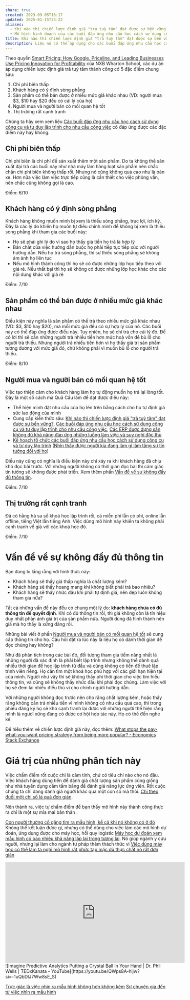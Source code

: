 ```yaml
---
share: true
created: 2023-09-05T16:17
updated: 2025-01-15T23:22
aliases:
  - Khi nào thì chiến lược định giá "trả tuỳ tâm" đạt được sự bền vững?
  - Mô hình kinh doanh của các buổi đáp ứng nhu cầu học cách sử dụng công cụ và tư duy lập trình
title: Khi nào thì chiến lược định giá "trả tuỳ tâm" đạt được sự bền vững?
description: Liệu nó có thể áp dụng cho các buổi đáp ứng nhu cầu học cách sử dụng công cụ và tư duy lập trình không?
---
```


Theo quyển [Smart Pricing: How Google, Priceline, and Leading Businesses Use Pricing Innovation for Profitability](../../../attachments/Raju-Smart-Pricing.pdf) của NXB Wharton School, các dự án áp dụng chiến lược định giá trả tuỳ tâm thành công có 5 đặc điểm chung sau:
1. Chi phí biên thấp
2. Khách hàng có ý định sòng phẳng
3. Sản phẩm có thể bán được ở nhiều mức giá khác nhau (VD: người mua $3, $10 hay $20 đều có cái lý của họ) 
4. Người mua và người bán có mối quan hệ tốt
5. Thị trường rất cạnh tranh

Chúng ta hãy xem xem liệu [Các buổi đáp ứng nhu cầu học cách sử dụng công cụ và tư duy lập trình cho nhu cầu công việc](./C%C3%A1c%20bu%E1%BB%95i%20%C4%91%C3%A1p%20%E1%BB%A9ng%20nhu%20c%E1%BA%A7u%20h%E1%BB%8Dc%20c%C3%A1ch%20s%E1%BB%AD%20d%E1%BB%A5ng%20c%C3%B4ng%20c%E1%BB%A5%20v%C3%A0%20t%C6%B0%20duy%20l%E1%BA%ADp%20tr%C3%ACnh%20cho%20nhu%20c%E1%BA%A7u%20c%C3%B4ng%20vi%E1%BB%87c.md) có đáp ứng được các đặc điểm này hay không.

## Chi phí biên thấp
Chi phí biên là chi phí để sản xuất thêm một sản phẩm. Do ta không thể sản xuất đại trà các buổi này như nhà máy làm hàng loạt sản phẩm nên chắc chắn chi phí biên không thấp rồi. Nhưng nó cũng không quá cao như là bán xe. Hơn nữa việc làm việc trực tiếp cũng là cần thiết cho việc phỏng vấn, nên chắc cũng không gọi là cao.

Điểm: 6/10

## Khách hàng có ý định sòng phẳng
Khách hàng không muốn mình bị xem là thiếu sòng phẳng, trục lợi, ích kỷ. Đây là các lý do khiến họ muốn tự điều chỉnh mình để không bị xem là thiếu sòng phẳng khi tham gia các buổi này:
- Họ sẽ phải ghi lý do vì sao họ thấy giá tiền họ trả là hợp lý
- Bản chất của việc hướng dẫn buộc họ phải tiếp tục tiếp xúc với người hướng dẫn. Nếu họ trả sòng phẳng, thì sự thiếu sòng phẳng sẽ không ám ảnh họ liên tục
- Nếu mô hình thành công thì họ sẽ có được những lớp học tiếp theo với giá rẻ. Nếu thất bại thì họ sẽ không có được những lớp học khác cho các nội dung khác với giá rẻ

Điểm: 7/10

##  Sản phẩm có thể bán được ở nhiều mức giá khác nhau 
Điều kiện này nghĩa là sản phẩm có thể trả theo nhiều mức giá khác nhau (VD: $3, $10 hay $20), mà mỗi mức giá đều có sự hợp lý của nó. Các buổi này có thể đáp ứng được điều này.  Tuy nhiên, họ sẽ chỉ trả cho cái lý đó. Để có lời thì sẽ cần những người trả nhiều tiền hơn mức hoà vốn để bù lỗ cho người trả thiếu. Nhưng người trả nhiều tiền hơn vì họ thấy giá trị sản phẩm tương đương với mức giá đó, chứ không phải vì muốn bù lỗ cho người trả thiếu.

Điểm: 8/10

## Người mua và người bán có mối quan hệ tốt
Việc tạo thiện cảm cho khách hàng làm họ tự động muốn họ trả lại lòng tốt. Đây là một số cách mà Quả Cầu làm để đạt được điều này:
 - Thể hiện mình đặt nhu cầu của họ lên trên bằng cách cho họ tự định giá sức lao động của mình
 - Cung cấp kiến thức sâu: [Khi nào thì chiến lược định giá "trả tuỳ tâm" đạt được sự bền vững?](M%C3%B4%20h%C3%ACnh%20kinh%20doanh%20c%E1%BB%A7a%20c%C3%A1c%20bu%E1%BB%95i%20%C4%91%C3%A1p%20%E1%BB%A9ng%20nhu%20c%E1%BA%A7u%20h%E1%BB%8Dc%20c%C3%A1ch%20s%E1%BB%AD%20d%E1%BB%A5ng%20c%C3%B4ng%20c%E1%BB%A5%20v%C3%A0%20t%C6%B0%20duy%20l%E1%BA%ADp%20tr%C3%ACnh.md), [Các buổi đáp ứng nhu cầu học cách sử dụng công cụ và tư duy lập trình cho nhu cầu công việc](./C%C3%A1c%20bu%E1%BB%95i%20%C4%91%C3%A1p%20%E1%BB%A9ng%20nhu%20c%E1%BA%A7u%20h%E1%BB%8Dc%20c%C3%A1ch%20s%E1%BB%AD%20d%E1%BB%A5ng%20c%C3%B4ng%20c%E1%BB%A5%20v%C3%A0%20t%C6%B0%20duy%20l%E1%BA%ADp%20tr%C3%ACnh%20cho%20nhu%20c%E1%BA%A7u%20c%C3%B4ng%20vi%E1%BB%87c.md), [Các ERP được dựng sẵn không đủ khả năng đáp ứng những luồng làm việc và suy nghĩ đặc thù](../../../%E2%9A%A1Hi%E1%BB%83u%20bi%E1%BA%BFt%20s%C3%A2u/Qu%E1%BA%A3n%20l%C3%BD%20d%E1%BB%B1%20%C3%A1n,%20ph%C3%A1t%20tri%E1%BB%83n%20s%E1%BA%A3n%20ph%E1%BA%A9m,%20x%C3%A2y%20d%E1%BB%B1ng%20t%E1%BB%95%20ch%E1%BB%A9c/H%E1%BB%87%20th%E1%BB%91ng%20th%C3%B4ng%20tin/No%20code,%20low%20code/C%C3%A1c%20ERP%20%C4%91%C6%B0%E1%BB%A3c%20d%E1%BB%B1ng%20s%E1%BA%B5n%20kh%C3%B4ng%20%C4%91%E1%BB%A7%20kh%E1%BA%A3%20n%C4%83ng%20%C4%91%C3%A1p%20%E1%BB%A9ng%20nh%E1%BB%AFng%20lu%E1%BB%93ng%20l%C3%A0m%20vi%E1%BB%87c%20v%C3%A0%20suy%20ngh%C4%A9%20%C4%91%E1%BA%B7c%20th%C3%B9.md)
 - [Kế hoạch tổ chức các buổi đáp ứng nhu cầu học cách sử dụng công cụ và tư duy lập trình](../4%20Th%C3%A0nh%20ph%E1%BA%A9m/K%E1%BA%BF%20ho%E1%BA%A1ch/index.md) ([Nhìn thấy được người kia đang làm gì làm tăng sự tin tưởng đối với họ](../../../%E2%9A%A1Hi%E1%BB%83u%20bi%E1%BA%BFt%20s%C3%A2u/Qu%E1%BA%A3n%20l%C3%BD%20d%E1%BB%B1%20%C3%A1n,%20ph%C3%A1t%20tri%E1%BB%83n%20s%E1%BA%A3n%20ph%E1%BA%A9m,%20x%C3%A2y%20d%E1%BB%B1ng%20t%E1%BB%95%20ch%E1%BB%A9c/X%C3%A2y%20d%E1%BB%B1ng%20nh%C3%B3m,%20qu%E1%BA%A3n%20l%C3%BD%20nh%C3%A2n%20s%E1%BB%B1/T%E1%BA%A1o%20s%E1%BB%B1%20tin%20t%C6%B0%E1%BB%9Fng/Nh%C3%ACn%20th%E1%BA%A5y%20%C4%91%C6%B0%E1%BB%A3c%20ng%C6%B0%E1%BB%9Di%20kia%20%C4%91ang%20l%C3%A0m%20g%C3%AC%20l%C3%A0m%20t%C4%83ng%20s%E1%BB%B1%20tin%20t%C6%B0%E1%BB%9Fng%20%C4%91%E1%BB%91i%20v%E1%BB%9Bi%20h%E1%BB%8D.md))

Điều này cũng có nghĩa là điều kiện này chỉ xảy ra khi khách hàng đã chịu khó đọc bài trước. Với những người không có thời gian đọc bài thì cảm giác tin tưởng sẽ không được phát triển. Xem thêm phần [Vấn đề về sự không đầy đủ thông tin](M%C3%B4%20h%C3%ACnh%20kinh%20doanh%20c%E1%BB%A7a%20c%C3%A1c%20bu%E1%BB%95i%20%C4%91%C3%A1p%20%E1%BB%A9ng%20nhu%20c%E1%BA%A7u%20h%E1%BB%8Dc%20c%C3%A1ch%20s%E1%BB%AD%20d%E1%BB%A5ng%20c%C3%B4ng%20c%E1%BB%A5%20v%C3%A0%20t%C6%B0%20duy%20l%E1%BA%ADp%20tr%C3%ACnh.md#Vấn%20đề%20về%20sự%20không%20đầy%20đủ%20thông%20tin).

 Điểm: 7/10
 
## Thị trường rất cạnh tranh                                                             
Đã có hằng hà sa số khoá học lập trình rồi, cả miễn phí lẫn có phí, online lẫn offline, tiếng Việt lẫn tiếng Anh. Việc dùng mô hình này khiến ta không phải cạnh tranh về giá với các khoá học đó. 

Điểm: 7/10

# Vấn đề về sự không đầy đủ thông tin
Bạn đang lo lắng rằng với hình thức này:
- Khách hàng sẽ thấy giá thấp nghĩa là chất lượng kém?
- Khách hàng sẽ thấy hoang mang khi không biết phải trả bao nhiêu?
- Khách hàng sẽ thấy nhức đầu khi phải tự định giá, nên dẹp luôn không tham gia nữa?

Tất cả những vấn đề này đều có chung một lý do: **khách hàng chưa có đủ thông tin để quyết định**. Khi có đủ thông tin rồi, thì giá không còn là tín hiệu duy nhất phản ánh giá trị của sản phẩm nữa. Người dùng đã hình thành nên giá mà họ thấy là xứng đáng rồi.

Những bài viết ở phần [Người mua và người bán có mối quan hệ tốt](M%C3%B4%20h%C3%ACnh%20kinh%20doanh%20c%E1%BB%A7a%20c%C3%A1c%20bu%E1%BB%95i%20%C4%91%C3%A1p%20%E1%BB%A9ng%20nhu%20c%E1%BA%A7u%20h%E1%BB%8Dc%20c%C3%A1ch%20s%E1%BB%AD%20d%E1%BB%A5ng%20c%C3%B4ng%20c%E1%BB%A5%20v%C3%A0%20t%C6%B0%20duy%20l%E1%BA%ADp%20tr%C3%ACnh.md#Người%20mua%20và%20người%20bán%20có%20mối%20quan%20hệ%20tốt) sẽ cung cấp thông tin cho họ. Câu hỏi đặt ra lúc này là liệu họ có dành thời gian để đọc chúng hay không?

Như đã phân tích trong các bài đó, đối tượng tham gia tiềm năng nhất là những người đã xác định là phải biết lập trình nhưng không thể dành quá nhiều thời gian để học lập trình từ đầu và cũng không có tiền để thuê lập trình viên riêng. Họ cần tìm một khoá học phù hợp với các giới hạn hiện tại của mình. Người như vậy thì sẽ không thấy phí thời gian cho việc tìm hiểu thông tin, và cũng sẽ không thấy nhức đầu khi phải đọc chúng. Làm việc với họ sẽ đem lại nhiều điều thú vị cho chính người hướng dẫn.

Với những người không đọc trước nên cho rằng chất lượng kém, hoặc thấy rằng không cần trả nhiều tiền vì mình không có nhu cầu quá cao, thì trong phiếu đăng ký họ sẽ khó cạnh tranh lại được với những người thể hiện rằng mình là người xứng đáng có được cơ hội hợp tác này. Họ có thể đến nghe ké.

Để hiểu thêm về chiến lược định giá này, đọc thêm: [What stops the pay-what-you-want pricing strategy from being more popular? - Economics Stack Exchange](https://economics.stackexchange.com/q/57273/45941)

# Giá trị của những phân tích này

Việc chấm điểm rốt cuộc chỉ là cảm tính, chứ có tiêu chí nào cho nó đâu. Việc khách hàng dùng tiền để đánh giá chất lượng sản phẩm cũng giống như nhà tuyển dụng cầm tấm bằng để đánh giá năng lực ứng viên. Rốt cuộc chúng ta chỉ đang đánh giá người khác qua một con số mà thôi. [Chỉ theo đuổi một chỉ số là quá đơn giản](../../../%E2%9A%A1Hi%E1%BB%83u%20bi%E1%BA%BFt%20s%C3%A2u/Qu%E1%BA%A3n%20l%C3%BD%20d%E1%BB%B1%20%C3%A1n,%20ph%C3%A1t%20tri%E1%BB%83n%20s%E1%BA%A3n%20ph%E1%BA%A9m,%20x%C3%A2y%20d%E1%BB%B1ng%20t%E1%BB%95%20ch%E1%BB%A9c/Ph%C3%A1t%20tri%E1%BB%83n%20s%E1%BA%A3n%20ph%E1%BA%A9m/Ch%E1%BB%89%20s%E1%BB%91/Ch%E1%BB%89%20theo%20%C4%91u%E1%BB%95i%20m%E1%BB%99t%20ch%E1%BB%89%20s%E1%BB%91%20l%C3%A0%20qu%C3%A1%20%C4%91%C6%A1n%20gi%E1%BA%A3n.md).

Nên thành ra, việc tự chấm điểm để bạn thấy mô hình này thành công thực ra chỉ là một sự mỉa mai bản thân .

[Con người thường cố gắng tìm ra mẫu hình, kể cả khi nó không có ở đó](../../../%E2%9A%A1Hi%E1%BB%83u%20bi%E1%BA%BFt%20s%C3%A2u/Ngh%C4%A9%20v%E1%BB%81%20vi%E1%BB%87c%20ngh%C4%A9/Khoa%20h%E1%BB%8Dc%20nh%E1%BA%ADn%20th%E1%BB%A9c/M%E1%BA%ABu%20h%C3%ACnh,%20tr%E1%BB%B1c%20gi%C3%A1c/Con%20ng%C6%B0%E1%BB%9Di%20th%C6%B0%E1%BB%9Dng%20c%E1%BB%91%20g%E1%BA%AFng%20t%C3%ACm%20ra%20m%E1%BA%ABu%20h%C3%ACnh,%20k%E1%BB%83%20c%E1%BA%A3%20khi%20n%C3%B3%20kh%C3%B4ng%20c%C3%B3%20%E1%BB%9F%20%C4%91%C3%B3.md)
Không thể kết luận được gì, nhưng có thể dùng cho việc làm các mô hình dự đoán, ứng dụng được cho máy học, hồi quy logistic 
[Máy học dự đoán xem mẫu hình có bao nhiêu khả năng lặp lại trong tương lai](../../../%E2%9A%A1Hi%E1%BB%83u%20bi%E1%BA%BFt%20s%C3%A2u/C%C3%B4ng%20ngh%E1%BB%87%20th%C3%B4ng%20tin/D%E1%BB%AF%20li%E1%BB%87u,%20AI/M%C3%A1y%20h%E1%BB%8Dc,%20d%E1%BB%AF%20li%E1%BB%87u%20l%E1%BB%9Bn/M%C3%A1y%20h%E1%BB%8Dc%20d%E1%BB%B1%20%C4%91o%C3%A1n%20xem%20m%E1%BA%ABu%20h%C3%ACnh%20c%C3%B3%20bao%20nhi%C3%AAu%20kh%E1%BA%A3%20n%C4%83ng%20l%E1%BA%B7p%20l%E1%BA%A1i%20trong%20t%C6%B0%C6%A1ng%20lai.md). Nó giúp ngành y cứu người, nhưng lại làm cho ngành tư pháp thêm thách thức vì [Việc dùng máy học có thể làm ta nghĩ mô hình rất phức tạp mặc dù thực chất nó rất đơn giản](../../../%E2%9A%A1Hi%E1%BB%83u%20bi%E1%BA%BFt%20s%C3%A2u/C%C3%B4ng%20ngh%E1%BB%87%20th%C3%B4ng%20tin/D%E1%BB%AF%20li%E1%BB%87u,%20AI/M%C3%A1y%20h%E1%BB%8Dc,%20d%E1%BB%AF%20li%E1%BB%87u%20l%E1%BB%9Bn/Vi%E1%BB%87c%20d%C3%B9ng%20m%C3%A1y%20h%E1%BB%8Dc%20c%C3%B3%20th%E1%BB%83%20l%C3%A0m%20ta%20ngh%C4%A9%20m%C3%B4%20h%C3%ACnh%20r%E1%BA%A5t%20ph%E1%BB%A9c%20t%E1%BA%A1p%20m%E1%BA%B7c%20d%C3%B9%20th%E1%BB%B1c%20ch%E1%BA%A5t%20n%C3%B3%20r%E1%BA%A5t%20%C4%91%C6%A1n%20gi%E1%BA%A3n.md)
<iframe width="560" height="315" src="https://www.youtube.com/embed/p-82YeUPQh0?si=oVmv52ZlZoym0Rum" title="YouTube video player" frameborder="0" allow="accelerometer; autoplay; clipboard-write; encrypted-media; gyroscope; picture-in-picture; web-share" referrerpolicy="strict-origin-when-cross-origin" allowfullscreen></iframe>
![Imagine Predictive Analytics Putting a Crystal Ball in Your Hand | Dr. Phil Wells | TEDxKanata - YouTube](https://youtu.be/QWps8A-hljw?si=-1uQbDlJ7Ww8sE_S)

[Trực giác là việc nhìn ra mẫu hình không hơn không kém](../../../%E2%9A%A1Hi%E1%BB%83u%20bi%E1%BA%BFt%20s%C3%A2u/Ngh%C4%A9%20v%E1%BB%81%20vi%E1%BB%87c%20ngh%C4%A9/Khoa%20h%E1%BB%8Dc%20nh%E1%BA%ADn%20th%E1%BB%A9c/M%E1%BA%ABu%20h%C3%ACnh,%20tr%E1%BB%B1c%20gi%C3%A1c/Tr%E1%BB%B1c%20gi%C3%A1c%20l%C3%A0%20vi%E1%BB%87c%20nh%C3%ACn%20ra%20m%E1%BA%ABu%20h%C3%ACnh%20kh%C3%B4ng%20h%C6%A1n%20kh%C3%B4ng%20k%C3%A9m.md)
[Sự chuyên gia đến từ việc nhìn ra mẫu hình](../../../%E2%9A%A1Hi%E1%BB%83u%20bi%E1%BA%BFt%20s%C3%A2u/Ngh%C4%A9%20v%E1%BB%81%20vi%E1%BB%87c%20ngh%C4%A9/Khoa%20h%E1%BB%8Dc%20nh%E1%BA%ADn%20th%E1%BB%A9c/M%E1%BA%ABu%20h%C3%ACnh,%20tr%E1%BB%B1c%20gi%C3%A1c/S%E1%BB%B1%20chuy%C3%AAn%20gia%20%C4%91%E1%BA%BFn%20t%E1%BB%AB%20vi%E1%BB%87c%20nh%C3%ACn%20ra%20m%E1%BA%ABu%20h%C3%ACnh.md)
